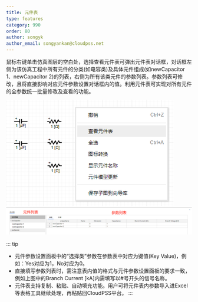 ```yaml
---
title: 元件表
type: features
category: 990
order: 80
author: songyk
author_email: songyankan@cloudpss.net
---
```


鼠标右键单击仿真图层的空白处，选择查看元件表可弹出元件表对话框，对话框左侧为该仿真工程中所有元件的分类(如电容类)及具体元件组成(如newCapacitor 1、newCapacitor 2)的列表，右侧为所有该类元件的参数列表。参数列表可修改，且将直接影响对应元件参数设置对话框内的值。利用元件表可实现对所有元件的全参数统一批量修改及查看的功能。

![元件列表](ComponentTable/Y1.png "查看元件表选项")
![元件列表](ComponentTable/Y2.png "元件表页面")

::: tip
+ 元件参数设置面板中的“选择类”参数在参数表中对应为键值(Key Value)，例如：Yes对应为1，No对应为0。
+ 直接填写参数列表时，需注意表内值的格式与元件参数设置面板的要求一致，例如上图中的Branch Current [kA]内需填写以#号开头的信号名称。
+ 元件表支持复制、粘贴、自动填充功能。用户可将元件表内参数导入进Excel等表格工具继续处理，再粘贴回CloudPSS平台。
:::
